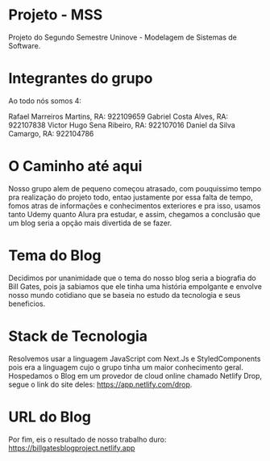 # Projeto - MSS
Projeto do Segundo Semestre Uninove - Modelagem de Sistemas de Software.

# Integrantes do grupo
Ao todo nós somos 4:

Rafael Marreiros Martins, RA: 922109659
Gabriel Costa Alves,      RA: 922107838
Victor Hugo Sena Ribeiro, RA: 922107016
Daniel da Silva Camargo,  RA: 922104786

# O Caminho até aqui
Nosso grupo alem de pequeno começou atrasado, com pouquissimo tempo pra realização do projeto todo, entao justamente por essa falta de tempo, fomos atras de informações e conhecimentos exteriores e pra isso, usamos tanto Udemy quanto Alura pra estudar, e assim, chegamos a conclusão que um blog seria a opção mais divertida de se fazer. 

# Tema do Blog
Decidimos por unanimidade que o tema do nosso blog seria a biografia do Bill Gates, pois ja sabiamos que ele tinha uma história empolgante e envolve nosso mundo cotidiano que se baseia no estudo da tecnologia e seus beneficios.

# Stack de Tecnologia
Resolvemos usar a linguagem JavaScript com Next.Js e StyledComponents pois era a linguagem cujo o grupo tinha um maior conhecimento geral. Hospedamos o Blog em um provedor de cloud online chamado Netlify Drop, segue o link do site deles: https://app.netlify.com/drop.

# URL do Blog
Por fim, eis o resultado de nosso trabalho duro: https://billgatesblogproject.netlify.app
